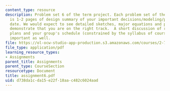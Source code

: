 ```yaml
---
content_type: resource
description: Problem set 6 of the term project. Each problem set of the term project
  is 1-2 pages of design summary of your important decisions/modeling/progress to
  date. We would expect to see detailed sketches, major equations and plots which
  demonstrate that you are on the right track.  A short discussion of risks/mitigation
  plans and your group's schedule (constrained by the syllabus of course) would be
  important as well.
file: https://ol-ocw-studio-app-production.s3.amazonaws.com/courses/2-76-multi-scale-system-design-fall-2004/d738da1cda15e22f18aac482c6024aad_assignment6.pdf
file_type: application/pdf
learning_resource_types:
- Assignments
parent_title: Assignments
parent_type: CourseSection
resourcetype: Document
title: assignment6.pdf
uid: d738da1c-da15-e22f-18aa-c482c6024aad
---
```

